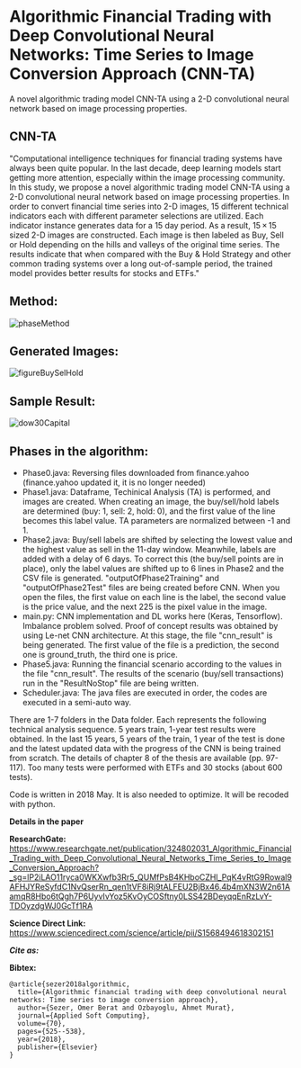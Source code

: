# Algorithmic Financial Trading with Deep Convolutional Neural Networks: Time Series to Image Conversion Approach (CNN-TA) 
A novel algorithmic trading model CNN-TA using a 2-D convolutional neural network based on image processing properties.

## CNN-TA
"Computational intelligence techniques for financial trading systems have always been quite popular. In the last decade, deep learning models start getting more attention, especially within the image processing community. In this study, we propose a novel algorithmic trading model CNN-TA using a 2-D convolutional neural network based on image processing properties. In order to convert financial time series into 2-D images, 15 different technical indicators each with different parameter selections are utilized. Each indicator instance generates data for a 15 day period. As a result, 15 × 15 sized 2-D images are constructed. Each image is then labeled as Buy, Sell or Hold depending on the hills and valleys of the original time series. The results indicate that when compared with the Buy & Hold Strategy and other common trading systems over a long out-of-sample period, the trained model provides better results for stocks and ETFs."

## Method: 
![phaseMethod](https://user-images.githubusercontent.com/10358317/65412453-f050d280-ddf7-11e9-8782-66a7e863d53e.jpg)

## Generated Images:
![figureBuySelHold](https://user-images.githubusercontent.com/10358317/65412464-f5ae1d00-ddf7-11e9-85b2-98651104775b.jpg)

## Sample Result:
![dow30Capital](https://user-images.githubusercontent.com/10358317/65412466-f777e080-ddf7-11e9-9d02-e17d86c12787.jpg)


## Phases in the algorithm:

- Phase0.java: Reversing files downloaded from finance.yahoo (finance.yahoo updated it, it is no longer needed)
- Phase1.java: Dataframe, Techinical Analysis (TA) is performed, and images are created. When creating an image, the buy/sell/hold labels are determined (buy: 1, sell: 2, hold: 0), and the first value of the line becomes this label value. TA parameters are normalized between -1 and 1.
- Phase2.java: Buy/sell labels are shifted by selecting the lowest value and the highest value as sell in the 11-day window. Meanwhile, labels are added with a delay of 6 days. To correct this (the buy/sell points are in place), only the label values are shifted up to 6 lines in Phase2 and the CSV file is generated. "outputOfPhase2Training" and "outputOfPhase2Test" files are being created before CNN. When you open the files, the first value on each line is the label, the second value is the price value, and the next 225 is the pixel value in the image.
- main.py: CNN implementation and DL works here (Keras, Tensorflow). Imbalance problem solved. Proof of concept results was obtained by using Le-net CNN architecture. At this stage, the file "cnn_result" is being generated. The first value of the file is a prediction, the second one is ground_truth, the third one is price.
- Phase5.java: Running the financial scenario according to the values in the file "cnn_result". The results of the scenario (buy/sell transactions) run in the "ResultNoStop" file are being written.
- Scheduler.java: The java files are executed in order, the codes are executed in a semi-auto way.

There are 1-7 folders in the Data folder. Each represents the following technical analysis sequence.
5 years train, 1-year test results were obtained. In the last 15 years, 5 years of the train, 1 year of the test is done and the latest updated data with the progress of the CNN is being trained from scratch. The details of chapter 8 of the thesis are available (pp. 97-117). Too many tests were performed with ETFs and 30 stocks (about 600 tests).

Code is written in 2018 May. It is also needed to optimize. It will be recoded with python.

**Details in the paper**

**ResearchGate:** https://www.researchgate.net/publication/324802031_Algorithmic_Financial_Trading_with_Deep_Convolutional_Neural_Networks_Time_Series_to_Image_Conversion_Approach?_sg=lP2iLAO11ryca0WKXwfb3Rr5_QUMfPsB4KHboCZHl_PqK4vRtG9Rowal9AFHJYReSyfdC1NvQserRn_qen1tVF8iRj9tALFEU2BjBx46.4b4mXN3W2n61AamqR8Hbo6tQgh7P6UyvIvYoz5KvOyCOSftny0LSS42BDeyqqEnRzLvY-TDOyzdgWJ0GcTf1RA

**Science Direct Link:** https://www.sciencedirect.com/science/article/pii/S1568494618302151

_**Cite as:**_

**Bibtex:**

```
@article{sezer2018algorithmic,
  title={Algorithmic financial trading with deep convolutional neural networks: Time series to image conversion approach},
  author={Sezer, Omer Berat and Ozbayoglu, Ahmet Murat},
  journal={Applied Soft Computing},
  volume={70},
  pages={525--538},
  year={2018},
  publisher={Elsevier}
}
```
